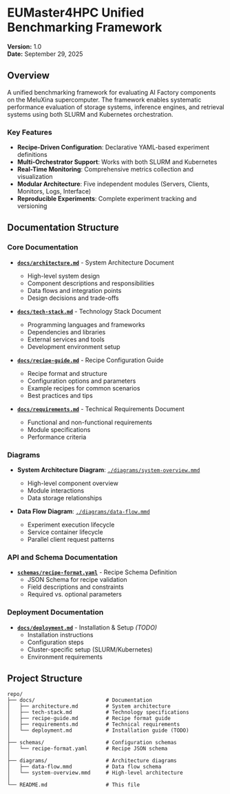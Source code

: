 # EUMaster4HPC Unified Benchmarking Framework

**Version:** 1.0  
**Date:** September 29, 2025

## Overview

A unified benchmarking framework for evaluating AI Factory components on the MeluXina supercomputer. The framework enables systematic performance evaluation of storage systems, inference engines, and retrieval systems using both SLURM and Kubernetes orchestration.

### Key Features

- **Recipe-Driven Configuration**: Declarative YAML-based experiment definitions
- **Multi-Orchestrator Support**: Works with both SLURM and Kubernetes
- **Real-Time Monitoring**: Comprehensive metrics collection and visualization
- **Modular Architecture**: Five independent modules (Servers, Clients, Monitors, Logs, Interface)
- **Reproducible Experiments**: Complete experiment tracking and versioning

## Documentation Structure

### Core Documentation

- **[`docs/architecture.md`](docs/architecture.md)** - System Architecture Document
  - High-level system design
  - Component descriptions and responsibilities
  - Data flows and integration points
  - Design decisions and trade-offs

- **[`docs/tech-stack.md`](docs/tech-stack.md)** - Technology Stack Document
  - Programming languages and frameworks
  - Dependencies and libraries
  - External services and tools
  - Development environment setup

- **[`docs/recipe-guide.md`](docs/recipe_guide.md)** - Recipe Configuration Guide
  - Recipe format and structure
  - Configuration options and parameters
  - Example recipes for common scenarios
  - Best practices and tips

- **[`docs/requirements.md`](docs/requirements.md)** - Technical Requirements Document
  - Functional and non-functional requirements
  - Module specifications
  - Performance criteria

### Diagrams

- **System Architecture Diagram**: [`./diagrams/system-overview.mmd`](./diagrams/system-overview.mmd)
  - High-level component overview
  - Module interactions
  - Data storage relationships

- **Data Flow Diagram**: [`./diagrams/data-flow.mmd`](./diagrams/data-flow.mmd)
  - Experiment execution lifecycle
  - Service container lifecycle
  - Parallel client request patterns

### API and Schema Documentation

- **[`schemas/recipe-format.yaml`](schemas/recipe-format.yaml)** - Recipe Schema Definition
  - JSON Schema for recipe validation
  - Field descriptions and constraints
  - Required vs. optional parameters

### Deployment Documentation

- **[`docs/deployment.md`](docs/deployment.md)** - Installation & Setup *(TODO)*
  - Installation instructions
  - Configuration steps
  - Cluster-specific setup (SLURM/Kubernetes)
  - Environment requirements

## Project Structure

```
repo/
├── docs/                       # Documentation
│   ├── architecture.md         # System architecture
│   ├── tech-stack.md           # Technology specifications
│   ├── recipe-guide.md         # Recipe format guide
│   ├── requirements.md         # Technical requirements
│   └── deployment.md           # Installation guide (TODO)
│
├── schemas/                    # Configuration schemas
│   └── recipe-format.yaml      # Recipe JSON schema
│
├── diagrams/                   # Architecture diagrams
│   ├── data-flow.mmd           # Data flow schema
│   └── system-overview.mmd     # High-level architecture
│
└── README.md                   # This file
```
